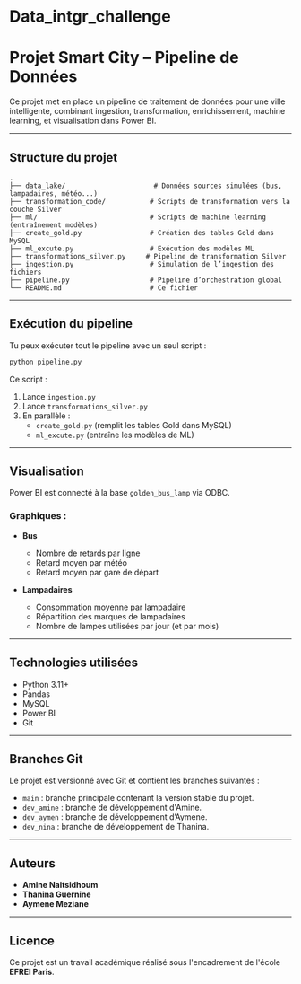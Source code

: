 # Data_intgr_challenge

# Projet Smart City – Pipeline de Données

Ce projet met en place un pipeline de traitement de données pour une ville intelligente, combinant ingestion, transformation, enrichissement, machine learning, et visualisation dans Power BI.

---

##  Structure du projet

```
.
├── data_lake/                      # Données sources simulées (bus, lampadaires, météo...)
├── transformation_code/           # Scripts de transformation vers la couche Silver
├── ml/                            # Scripts de machine learning (entraînement modèles)
├── create_gold.py                 # Création des tables Gold dans MySQL
├── ml_excute.py                   # Exécution des modèles ML
├── transformations_silver.py     # Pipeline de transformation Silver
├── ingestion.py                   # Simulation de l’ingestion des fichiers
├── pipeline.py                    # Pipeline d’orchestration global
└── README.md                      # Ce fichier
```

---

##  Exécution du pipeline

Tu peux exécuter tout le pipeline avec un seul script :

```bash
python pipeline.py
```

Ce script :

1. Lance `ingestion.py`
2. Lance `transformations_silver.py`
3. En parallèle :
   - `create_gold.py` (remplit les tables Gold dans MySQL)
   - `ml_excute.py` (entraîne les modèles de ML)

---

## Visualisation

Power BI est connecté à la base `golden_bus_lamp` via ODBC.

### Graphiques :

- **Bus**
  - Nombre de retards par ligne
  - Retard moyen par météo
  - Retard moyen par gare de départ

- **Lampadaires**
  - Consommation moyenne par lampadaire
  - Répartition des marques de lampadaires
  - Nombre de lampes utilisées par jour (et par mois)

---

## Technologies utilisées

- Python 3.11+
- Pandas
- MySQL
- Power BI
- Git

---

## Branches Git
Le projet est versionné avec Git et contient les branches suivantes :

- `main` : branche principale contenant la version stable du projet.
- `dev_amine` : branche de développement d'Amine.
- `dev_aymen` : branche de développement d’Aymene.
- `dev_nina` : branche de développement de Thanina.

---

## Auteurs

- **Amine Naitsidhoum**
- **Thanina Guernine**
- **Aymene Meziane**

---


## Licence
Ce projet est un travail académique réalisé sous l'encadrement de l'école **EFREI Paris**.

